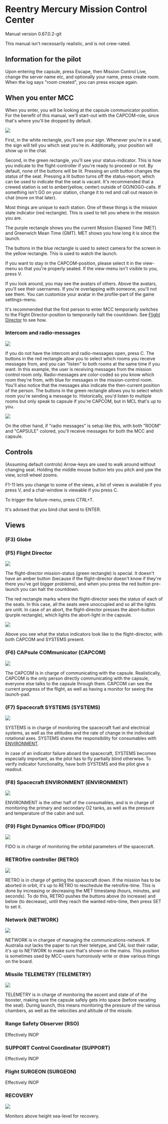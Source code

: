 # Reentry Mercury Mission Control Center
Manual version 0.67.0.2-git

This manual isn't necessarily realistic, and is not crew-rated.


## Information for the pilot

Upon entering the capsule, press Escape, then Mission Control Live, change the server name etc, and optionally your name, press create room. When the log says "room created", you can press escape again.

## When you enter MCC
When you enter, you will be looking at the capsule communicator position. For the benefit of this manual, we'll start-out with the CAPCOM-role, since that's where you'll be dropped by default.

![](images/capcom-recs.PNG)

First, in the white rectangle, you'll see your sign. Whenever you're in a seat, the sign will tell you which seat you're in. Additionally, your position will show up in the chat.

Second, in the green rectangle, you'll see your status-indicator. This is how you indicate to the flight-controller if you're ready to proceed or not. By default, none of the buttons will be lit. Pressing an unlit button changes the status of the seat. Pressing a lit button turns off the status-report, which can be used to indicate that the seat is vacant. It's recommended that a crewed station is set to amber(yellow, center) outside of GO/NOGO-calls. If something isn't GO on your station, change it to red and call out reason in chat (more on that later).

Most things are unique to each station. One of these things is the mission state indicator (red rectangle). This is used to tell you where in the mission you are.

The purple rectangle shows you the current Mission Elapsed Time (MET) and Greenwich Mean Time (GMT). MET shows you how long it is since the launch.

The buttons in the blue rectangle is used to select camera for the screen in the yellow rectangle. This is used to watch the launch.

If you want to stay in the CAPCOM-position, please select it in the view-menu so that you're properly seated. If the view-menu isn't visible to you, press V.

If you look around, you may see the avatars of others. Above the avatars, you'll see their usernames. If you're overlapping with someone, you'll not see them. You can customize your avatar in the profile-part of the game settings-menu.

It's recommended that the first person to enter MCC temporarily switches to the Flight Director-position to temporarily halt the countdown. See [Flight Director](#f5-flight-director) to see how.

### Intercom and radio-messages

![](images/chatroom-recs.png)

If you do not have the intercom and radio-messages open, press C. The buttons in the red rectangle allow you to select which rooms you receive messages from, and you can "listen"
to both rooms at the same time if you want. In this example, the user is receiving messages from the mission control room only. Radio-messages are color-coded so you know which room they're from, with blue for messages in the mission-control room. You'll also notice that the messages also indicate the then-current position of the person. The buttons in the green rectangle allows you to select which room you're sending a message to. Historically, you'd listen to multiple rooms but only speak to capsule if you're CAPCOM, but in MCL that's up to you.

![](images/rm-both.png)

On the other hand, if "radio messages" is setup like this, with both "ROOM" and
"CAPSULE" colored, you'll receive messages for both the MCC and capsule.

## Controls

(Assuming default controls) Arrow-keys are used to walk around without changing seat. Holding the middle mouse button lets you pitch and yaw the view, scroll wheel zooms.

F1-11 lets you change to some of the views, a list of views is available if you press V, and a chat-window is viewable if you press C.

To trigger the failure-menu, press CTRL+T.

It's advised that you bind chat send to ENTER.

## Views
### (F3) Globe
### (F5) Flight Director

![](images/flightdirector-recs.png)

The flight-director mission-status (green rectangle) is special. It doesn't have an amber button (because if the flight-director doesn't know if they're there you've got bigger problems), and when you press the red button pre-launch you can halt the countdown.

The red rectangle marks where the flight-director sees the status of each of the seats. In this case, all the seats were unoccupied and so all the lights are unlit. In case of an abort, the flight-director presses the abort-button (purple rectangle), which lights the abort-light in the capsule.

![](images/capcom-2amber.png)

Above you see what the status indicators look like to the flight-director, with both CAPCOM and SYSTEMS present.

### (F6) CAPsule COMmunicator (CAPCOM)

![](images/capcom-recs.png)

The CAPCOM is in charge of communicating with the capsule. Realistically, CAPCOM is the only person directly communicating with the capsule, everyone else talks to the capsule through them. CAPCOM can see the current progress of the flight, as well as having a monitor for seeing the launch-pad. 

### (F7) Spacecraft SYSTEMS (SYSTEMS)

![](images/spacecraft-systems-recs.png)

SYSTEMS is in charge of monitoring the spacecraft fuel and electrical systems, as well as the attitudes and the rate of change in the individual rotational axes. SYSTEMS shares the responsibility for consumables with [ENVIRONMENT](#f8-spacecraft-environment-environment).

In case of an indicator failure aboard the spacecraft, SYSTEMS becomes especially important, as the pilot has to fly partially blind otherwise. To verify indicator functionality, have both SYSTEMS and the pilot give a readout.

### (F8) Spacecraft ENVIRONMENT (ENVIRONMENT)

![](images/spacecraft-environment-recs.png)

ENVIRONMENT is the other half of the consumables, and is in charge of monitoring the primary and secondary O2 tanks, as well as the pressure and temperature of the cabin and suit.

### (F9) Flight Dynamics Officer (FDO/FIDO)

![](images/flight-dynamics-officer-recs.png)

FIDO is in charge of monitoring the orbital parameters of the spacecraft.

### RETROfire controller (RETRO)

![](images/retrofire-controller-recs.png)

RETRO is in charge of getting the spacecraft down. If the mission has to be aborted in orbit, it's up to RETRO to reschedule the retrofire-time. This is done by increasing or decreasing the MET timestamp (hours, minutes, and seconds). To do this, RETRO pushes the buttons above (to increase) and below (to decrease), until they reach the wanted retro-time, then press SET to set it.

### Network (NETWORK)

![](images/network-recs.png)

NETWORK is in chargee of managing the communications-network. If Australia out lacks the paper to run their teletype, and CAL lost their radar, it's up to NETWORK to make sure that's shown on the mains. This position is sometimes used by MCC-users humorously write or draw various things on the board.

### Missile TELEMETRY (TELEMETRY)

![](images/missile-telemetry-recs.png)

TELEMETRY is in charge of monitoring the ascent and state of of the booster, making sure the capsule safely gets into space (before vacating the seat). During launch, this means monitoring the pressure of the various chambers, as well as the velocities and altitude of the missile.

### Range Safety Observer (RSO)
Effectively INOP

### SUPPORT Control Coordinator (SUPPORT)
Effectively INOP

### Flight SURGEON (SURGEON)
Effectively INOP

### RECOVERY

![](images/recovery-recs.png)

Monitors above height sea-level for recovery.